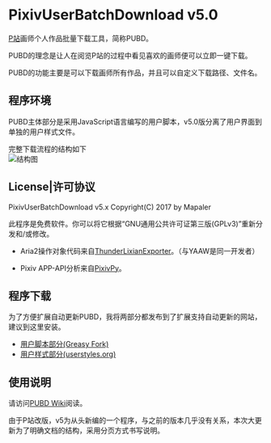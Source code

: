 ﻿# PixivUserBatchDownload v5.0
[P站](http://www.pixiv.net/member.php?id=3896348)画师个人作品批量下载工具，简称PUBD。

PUBD的理念是让人在阅览P站的过程中看见喜欢的画师便可以立即一键下载。

PUBD的功能主要是可以下载画师所有作品，并且可以自定义下载路径、文件名。

## 程序环境
PUBD主体部分是采用JavaScript语言编写的用户脚本，v5.0版分离了用户界面到单独的用户样式文件。

完整下载流程的结构如下<br>
![结构图](http://ww1.sinaimg.cn/large/6c84b2d6gw1fbnmzq72bdj20jj0ff3za.jpg)

## License|许可协议
PixivUserBatchDownload v5.x Copyright(C) 2017 by Mapaler

此程序是免费软件。你可以将它根据“GNU通用公共许可证第三版(GPLv3)”重新分发和/或修改。

* Aria2操作对象代码来自[ThunderLixianExporter](https://github.com/binux/ThunderLixianExporter)。（与YAAW是同一开发者）

* Pixiv APP-API分析来自[PixivPy](https://github.com/upbit/pixivpy)。

## 程序下载
为了方便扩展自动更新PUBD，我将两部分都发布到了扩展支持自动更新的网站，建议到这里安装。
* [用户脚本部分(Greasy Fork)](https://greasyfork.org/zh-CN/scripts/17879)
* [用户样式部分(userstyles.org)](https://userstyles.org/styles/137583)

## 使用说明
请访问[PUBD Wiki](https://github.com/Mapaler/PixivUserBatchDownload/wiki)阅读。

由于P站改版，v5为从头新编的一个程序，与之前的版本几乎没有关系，本次大更新为了明确文档的结构，采用分页方式书写说明。
